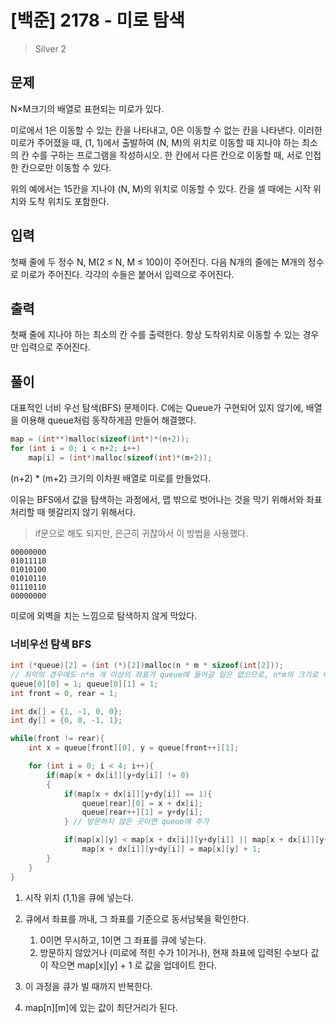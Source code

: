 # [백준] 2178 - 미로 탐색
> Silver 2

## 문제
N×M크기의 배열로 표현되는 미로가 있다.

미로에서 1은 이동할 수 있는 칸을 나타내고, 0은 이동할 수 없는 칸을 나타낸다. 이러한 미로가 주어졌을 때, (1, 1)에서 출발하여 (N, M)의 위치로 이동할 때 지나야 하는 최소의 칸 수를 구하는 프로그램을 작성하시오. 한 칸에서 다른 칸으로 이동할 때, 서로 인접한 칸으로만 이동할 수 있다.

위의 예에서는 15칸을 지나야 (N, M)의 위치로 이동할 수 있다. 칸을 셀 때에는 시작 위치와 도착 위치도 포함한다.

## 입력
첫째 줄에 두 정수 N, M(2 ≤ N, M ≤ 100)이 주어진다. 다음 N개의 줄에는 M개의 정수로 미로가 주어진다. 각각의 수들은 붙어서 입력으로 주어진다.

## 출력
첫째 줄에 지나야 하는 최소의 칸 수를 출력한다. 항상 도착위치로 이동할 수 있는 경우만 입력으로 주어진다.

## 풀이

대표적인 너비 우선 탐색(BFS) 문제이다. C에는 Queue가 구현되어 있지 않기에, 배열을 이용해 queue처럼 동작하게끔 만들어 해결했다.

```C
map = (int**)malloc(sizeof(int*)*(n+2));
for (int i = 0; i < n+2; i++)
    map[i] = (int*)malloc(sizeof(int)*(m+2));
```

(n+2) * (m+2) 크기의 이차원 배열로 미로를 만들었다.

이유는 BFS에서 값을 탐색하는 과정에서, 맵 밖으로 벗어나는 것을 막기 위해서와 좌표 처리할 때 헷갈리지 않기 위해서다.

> if문으로 해도 되지만, 은근히 귀찮아서 이 방법을 사용했다.

```
00000000
01011110
01010100
01010110
01110110
00000000
```

미로에 외벽을 치는 느낌으로 탐색하지 않게 막았다.

### 너비우선 탐색 BFS

```C
int (*queue)[2] = (int (*)[2])malloc(n * m * sizeof(int[2]));
// 최악의 경우에도 n*m 개 이상의 좌표가 queue에 들어갈 일은 없으므로, n*m의 크기로 배열 동적할당.
queue[0][0] = 1; queue[0][1] = 1; 
int front = 0, rear = 1;

int dx[] = {1, -1, 0, 0};
int dy[] = {0, 0, -1, 1};

while(front != rear){
    int x = queue[front][0], y = queue[front++][1];

    for (int i = 0; i < 4; i++){
        if(map[x + dx[i]][y+dy[i]] != 0)
        {                   
            if(map[x + dx[i]][y+dy[i]] == 1){
                queue[rear][0] = x + dx[i];
                queue[rear++][1] = y+dy[i];
            } // 방문하지 않은 곳이면 queue에 추가

            if(map[x][y] < map[x + dx[i]][y+dy[i]] || map[x + dx[i]][y+dy[i]] == 1)
                map[x + dx[i]][y+dy[i]] = map[x][y] + 1;
        }
    }
}
```

1. 시작 위치 (1,1)을 큐에 넣는다.
2. 큐에서 좌표를 꺼내, 그 좌표를 기준으로 동서남북을 확인한다.

    1. 0이면 무시하고, 1이면 그 좌표를 큐에 넣는다.
    2. 방문하지 않았거나 (미로에 적힌 수가 1이거나), 현재 좌표에 입력된 수보다 값이 작으면 map[x][y] + 1 로 값을 업데이트 한다.

3. 이 과정을 큐가 빌 때까지 반복한다.
4. map[n][m]에 있는 값이 최단거리가 된다.